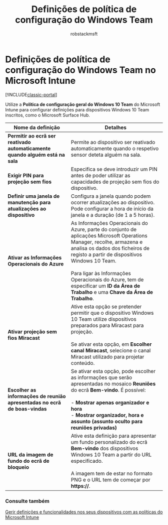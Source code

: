 ﻿---
title: "Definições de política de configuração do Windows Team"
description: "Utilize a **política de configuração geral do Windows 10 Team** do Microsoft Intune para configurar definições para dispositivos Windows 10 Team inscritos, como o Microsoft Surface Hub."
keywords: 
author: robstackmsft
ms.author: robstack
manager: angrobe
ms.date: 12/27/2016
ms.topic: article
ms.prod: 
ms.service: microsoft-intune
ms.technology: 
ms.assetid: 38194ef3-e26e-4682-958d-14b395fccba1
ms.reviewer: jeffgilb
ms.suite: ems
ms.custom: intune-classic
ms.translationtype: Human Translation
ms.sourcegitcommit: df3c42d8b52d1a01ddab82727e707639d5f77c16
ms.openlocfilehash: 6e0f0ea969ed78f2daf482438b056c8b4eb1a316
ms.contentlocale: pt-pt
ms.lasthandoff: 06/08/2017


---

# <a name="windows-team-configuration-policy-settings-in-microsoft-intune"></a>Definições de política de configuração do Windows Team no Microsoft Intune

[!INCLUDE[classic-portal](../includes/classic-portal.md)]

Utilize a **Política de configuração geral do Windows 10 Team** do Microsoft Intune para configurar definições para dispositivos Windows 10 Team inscritos, como o Microsoft Surface Hub.

|Nome da definição|Detalhes|
|----------------|-----------|
|**Permitir ao ecrã ser reativado automaticamente quando alguém está na sala**|Permite ao dispositivo ser reativado automaticamente quando o respetivo sensor deteta alguém na sala.|
|**Exigir PIN para projeção sem fios**|Especifica se deve introduzir um PIN antes de poder utilizar as capacidades de projeção sem fios do dispositivo.|
|**Definir uma janela de manutenção para atualizações ao dispositivo**|Configura a janela quando podem ocorrer atualizações ao dispositivo. Pode configurar a hora de início da janela e a duração (de 1 a 5 horas).|
|**Ativar as Informações Operacionais do Azure**|As Informações Operacionais do Azure, parte do conjunto de aplicações Microsoft Operations Manager, recolhe, armazena e analisa os dados dos ficheiros de registo a partir de dispositivos Windows 10 Team.<br /><br />Para ligar às Informações Operacionais do Azure, tem de especificar um **ID da Área de Trabalho** e uma **Chave da Área de Trabalho**.|
|**Ativar projeção sem fios Miracast**|Ative esta opção se pretender permitir que o dispositivo Windows 10 Team utilize dispositivos preparados para Miracast para projeção.<br /><br />Se ativar esta opção, em **Escolher canal Miracast**, selecione o canal Miracast utilizado para projetar conteúdo.|
|**Escolher as informações de reunião apresentadas no ecrã de boas-vindas**|Se ativar esta opção, pode escolher as informações que serão apresentadas no mosaico **Reuniões** do ecrã **Bem-vindo**. É possível:<br /><br />-   **Mostrar apenas organizador e hora**<br />-   **Mostrar organizador, hora e assunto (assunto oculto para reuniões privadas)**|
|**URL da imagem de fundo do ecrã de bloqueio**|Ative esta definição para apresentar um fundo personalizado do ecrã **Bem-vindo** dos dispositivos Windows 10 Team a partir do URL especificado.<br /><br />A imagem tem de estar no formato PNG e o URL tem de começar por **https://**.|


### <a name="see-also"></a>Consulte também
[Gerir definições e funcionalidades nos seus dispositivos com as políticas do Microsoft Intune](manage-settings-and-features-on-your-devices-with-microsoft-intune-policies.md)


